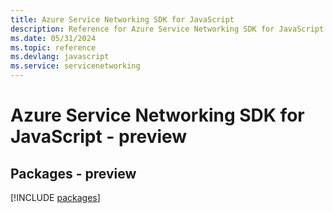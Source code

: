 ```yaml
---
title: Azure Service Networking SDK for JavaScript
description: Reference for Azure Service Networking SDK for JavaScript
ms.date: 05/31/2024
ms.topic: reference
ms.devlang: javascript
ms.service: servicenetworking
---
```

# Azure Service Networking SDK for JavaScript - preview
## Packages - preview
[!INCLUDE [packages](service-networking-index.md)]